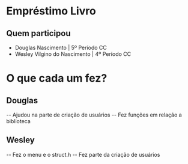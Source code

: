 # Empréstimo Livro
## Quem participou
- Douglas Nascimento | 5º Período CC
- Wesley Vilgino do Nascimento | 4º Período CC

# O que cada um fez?
## Douglas
-- Ajudou na parte de criação de usuários
-- Fez funções em relação a biblioteca

## Wesley
-- Fez o menu e o struct.h
-- Fez parte da criação de usuários
